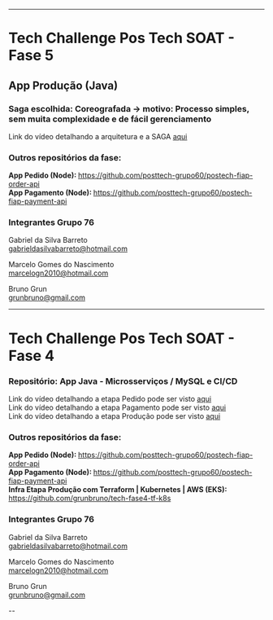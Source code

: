 -----
# Tech Challenge Pos Tech SOAT - Fase 5
## App Produção (Java)
### Saga escolhida: Coreografada -> motivo: Processo simples, sem muita complexidade e de fácil gerenciamento

Link do vídeo detalhando a arquitetura e a SAGA <a href="" target="_blank">aqui</a> <br>

### Outros repositórios da fase:
<b> App Pedido (Node): </b>  https://github.com/posttech-grupo60/postech-fiap-order-api <br>
<b> App Pagamento (Node): </b> https://github.com/posttech-grupo60/postech-fiap-payment-api <br>


### Integrantes Grupo 76

Gabriel da Silva Barreto<br>
gabrieldasilvabarreto@hotmail.com

Marcelo Gomes do Nascimento <br>
marcelogn2010@hotmail.com

Bruno Grun <br>
grunbruno@gmail.com

-----
# Tech Challenge Pos Tech SOAT - Fase 4
### Repositório: App Java - Microsserviços / MySQL e CI/CD

Link do vídeo detalhando a etapa Pedido pode ser visto <a href="https://youtu.be/lSLQmkRzsCk" target="_blank">aqui</a> <br>
Link do vídeo detalhando a etapa Pagamento pode ser visto <a href="https://www.youtube.com/watch?v=4ret1kL2kYU" target="_blank">aqui</a> <br>
Link do vídeo detalhando a etapa Produção pode ser visto <a href="https://www.youtube.com/watch?v=AzamHlOm1KM" target="_blank">aqui</a> <br>

### Outros repositórios da fase:
<b> App Pedido (Node): </b>  https://github.com/posttech-grupo60/postech-fiap-order-api <br>
<b> App Pagamento (Node): </b> https://github.com/posttech-grupo60/postech-fiap-payment-api <br>
<b> Infra Etapa Produção com Terraform | Kubernetes | AWS (EKS): </b> https://github.com/grunbruno/tech-fase4-tf-k8s <br>

### Integrantes Grupo 76

Gabriel da Silva Barreto<br>
gabrieldasilvabarreto@hotmail.com

Marcelo Gomes do Nascimento <br>
marcelogn2010@hotmail.com

Bruno Grun <br>
grunbruno@gmail.com


--
